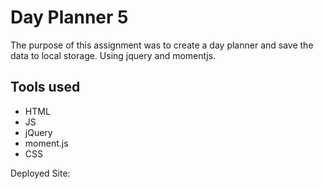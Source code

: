 # Day Planner 5
The purpose of this assignment was to create a day planner and save the data to local storage. Using jquery and momentjs.
## Tools used 
<ul>
  <li>HTML</li>
  <li>JS
  <li>jQuery</li>
  <li>moment.js</li>
  <li>CSS</li>
  </ul>

Deployed Site: 
